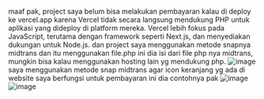 maaf pak, project saya belum bisa melakukan pembayaran kalau di deploy ke vercel.app karena Vercel tidak secara langsung mendukung PHP untuk aplikasi yang dideploy di platform mereka. Vercel lebih fokus pada JavaScript, terutama dengan framework seperti Next.js, dan menyediakan dukungan untuk Node.js. dan project saya menggunakan metode snapnya midtrans dan itu menggunakan file.php ini dia isi dari file php nya midtrans, mungkin bisa kalau menggunakan hosting lain yg mendukung php.
![image](https://github.com/user-attachments/assets/cf07aeb0-aeda-46aa-831a-814d1fbc3d6d)
saya menggunakan metode snap midtrans agar icon keranjang yg ada di website saya berfungsi untuk pembayaran ini dia contohnya pak
![image](https://github.com/user-attachments/assets/265e88aa-0dd9-49b9-85a5-30eb6eaf806b)
![image](https://github.com/user-attachments/assets/91ca0b0d-3e7a-4efe-8fe8-e65131758c03)


